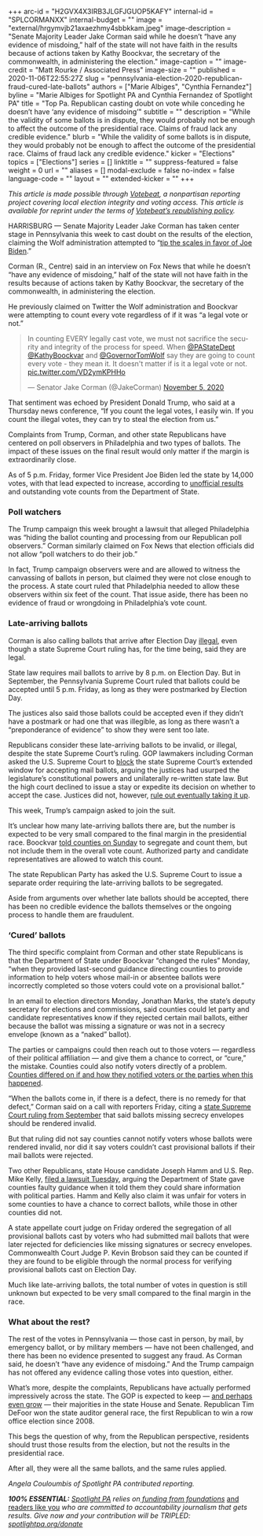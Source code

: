 +++
arc-id = "H2GVX4X3IRB3JLGFJGUOP5KAFY"
internal-id = "SPLCORMANXX"
internal-budget = ""
image = "external/hrgymvjb21axaezhmy4sbbkkam.jpeg"
image-description = "Senate Majority Leader Jake Corman said while he doesn’t “have any evidence of misdoing,” half of the state will not have faith in the results because of actions taken by Kathy Boockvar, the secretary of the commonwealth, in administering the election."
image-caption = ""
image-credit = "Matt Rourke / Associated Press"
image-size = ""
published = 2020-11-06T22:55:27Z
slug = "pennsylvania-election-2020-republican-fraud-cured-late-ballots"
authors = ["Marie Albiges", "Cynthia Fernandez"]
byline = "Marie Albiges for Spotlight PA and Cynthia Fernandez of Spotlight PA"
title = "Top Pa. Republican casting doubt on vote while conceding he doesn’t have ‘any evidence of misdoing’"
subtitle = ""
description = "While the validity of some ballots is in dispute, they would probably not be enough to affect the outcome of the presidential race. Claims of fraud lack any credible evidence."
blurb = "While the validity of some ballots is in dispute, they would probably not be enough to affect the outcome of the presidential race. Claims of fraud lack any credible evidence."
kicker = "Elections"
topics = ["Elections"]
series = []
linktitle = ""
suppress-featured = false
weight = 0
url = ""
aliases = []
modal-exclude = false
no-index = false
language-code = ""
layout = ""
extended-kicker = ""
+++

<i>This article is made possible through </i><a href="http://votebeat.org/"><i>Votebeat</i></a><i>, a nonpartisan reporting project covering local election integrity and voting access. This article is available for reprint under the terms of </i><a href="https://www.votebeat.org/pages/republishing"><i>Votebeat’s republishing policy</i></a><i>.</i>

HARRISBURG — Senate Majority Leader Jake Corman has taken center stage in Pennsylvania this week to cast doubt on the results of the election, claiming the Wolf administration attempted to “<a href="https://twitter.com/AmericaNewsroom/status/1324741407345680384">tip the scales in favor of Joe Biden</a>.”

Corman (R., Centre) said in an interview on Fox News that while he doesn’t “have any evidence of misdoing,” half of the state will not have faith in the results because of actions taken by Kathy Boockvar, the secretary of the commonwealth, in administering the election.

He previously claimed on Twitter the Wolf administration and Boockvar were attempting to count every vote regardless of if it was “a legal vote or not.”

<blockquote class="twitter-tweet"><p lang="en" dir="ltr">In counting EVERY legally cast vote, we must not sacrifice the security and integrity of the process for speed. When <a href="https://twitter.com/PAStateDept?ref_src=twsrc%5Etfw">@PAStateDept</a> <a href="https://twitter.com/KathyBoockvar?ref_src=twsrc%5Etfw">@KathyBoockvar</a> and <a href="https://twitter.com/GovernorTomWolf?ref_src=twsrc%5Etfw">@GovernorTomWolf</a> say they are going to count every vote - they mean it. It doesn&#39;t matter if is it a legal vote or not. <a href="https://t.co/VD2ymKPHHo">pic.twitter.com/VD2ymKPHHo</a></p>&mdash; Senator Jake Corman (@JakeCorman) <a href="https://twitter.com/JakeCorman/status/1324406697079853066?ref_src=twsrc%5Etfw">November 5, 2020</a></blockquote>
<script async src="https://platform.twitter.com/widgets.js" charset="utf-8"></script>


That sentiment was echoed by President Donald Trump, who said at a Thursday news conference, “If you count the legal votes, I easily win. If you count the illegal votes, they can try to steal the election from us.”

Complaints from Trump, Corman, and other state Republicans have centered on poll observers in Philadelphia and two types of ballots. The impact of these issues on the final result would only matter if the margin is extraordinarily close.

As of 5 p.m. Friday, former Vice President Joe Biden led the state by 14,000 votes, with that lead expected to increase, according to <a href="https://www.electionreturns.pa.gov/">unofficial results</a> and outstanding vote counts from the Department of State.

### Poll watchers

The Trump campaign this week brought a lawsuit that alleged Philadelphia was “hiding the ballot counting and processing from our Republican poll observers.” Corman similarly claimed on Fox News that election officials did not allow “poll watchers to do their job.”

In fact, Trump campaign observers were and are allowed to witness the canvassing of ballots in person, but claimed they were not close enough to the process. A state court ruled that Philadelphia needed to allow these observers within six feet of the count. That issue aside, there has been no evidence of fraud or wrongdoing in Philadelphia’s vote count.

<script src="https://www.spotlightpa.org/embed.js" async></script><div data-spl-embed-version="1" data-spl-src="https://www.spotlightpa.org/embeds/newsletter/"></div>

### Late-arriving ballots

Corman is also calling ballots that arrive after Election Day <a href="https://twitter.com/JakeCorman/status/1324406697079853066">illegal</a>, even though a state Supreme Court ruling has, for the time being, said they are legal.

State law requires mail ballots to arrive by 8 p.m. on Election Day. But in September, the Pennsylvania Supreme Court ruled that ballots could be accepted until 5 p.m. Friday, as long as they were postmarked by Election Day.

The justices also said those ballots could be accepted even if they didn’t have a postmark or had one that was illegible, as long as there wasn’t a “preponderance of evidence” to show they were sent too late.

Republicans consider these late-arriving ballots to be invalid, or illegal, despite the state Supreme Court’s ruling. GOP lawmakers including Corman asked the U.S. Supreme Court to <a href="https://www.scotusblog.com/2020/09/pennsylvania-gop-leaders-ask-justices-to-block-order-on-counting-absentee-ballots-after-election-day/">block</a> the state Supreme Court’s extended window for accepting mail ballots, arguing the justices had usurped the legislature’s constitutional powers and unilaterally re-written state law. But the high court declined to issue a stay or expedite its decision on whether to accept the case. Justices did not, however, <a href="https://www.spotlightpa.org/news/2020/11/pennsylvania-election-2020-naked-cured-ballots-trump-campaign-lawsuits/">rule out eventually taking it up</a>.

This week, Trump’s campaign asked to join the suit.

It’s unclear how many late-arriving ballots there are, but the number is expected to be very small compared to the final margin in the presidential race. Boockvar <a href="https://www.dos.pa.gov/VotingElections/OtherServicesEvents/Documents/Canvassing-Segregated-Ballot-Guidance.pdf">told counties on Sunday</a> to segregate and count them, but not include them in the overall vote count. Authorized party and candidate representatives are allowed to watch this count.

The state Republican Party has asked the U.S. Supreme Court to issue a separate order requiring the late-arriving ballots to be segregated.

Aside from arguments over whether late ballots should be accepted, there has been no credible evidence the ballots themselves or the ongoing process to handle them are fraudulent.

### ‘Cured’ ballots

The third specific complaint from Corman and other state Republicans is that the Department of State under Boockvar “changed the rules” Monday, “when they provided last-second guidance directing counties to provide information to help voters whose mail-in or absentee ballots were incorrectly completed so those voters could vote on a provisional ballot.”

In an email to election directors Monday, Jonathan Marks, the state’s deputy secretary for elections and commissions, said counties could let party and candidate representatives know if they rejected certain mail ballots, either because the ballot was missing a signature or was not in a secrecy envelope (known as a “naked” ballot).

<script src="https://www.spotlightpa.org/embed.js" async></script><div data-spl-embed-version="1" data-spl-src="https://www.spotlightpa.org/embeds/donate/?teaser_text=Spotlight%20PA%20provides%20essential%2C%20public-service%20journalism%20about%20Pennsylvania%20thank%20to%20readers%20like%20you.%20For%20a%20limited%20time%2C%20become%20a%20member%20and%20your%20contribution%20will%20be%20TRIPLED.&cta_text=YES%2C%20TRIPLE%20MY%20GIFT&eyebrow_text=BECOME%20A%20MEMBER"></div>

The parties or campaigns could then reach out to those voters — regardless of their political affiliation — and give them a chance to correct, or “cure,” the mistake. Counties could also notify voters directly of a problem. <a href="https://www.spotlightpa.org/news/2020/11/pennsylvania-mail-ballots-republican-legal-challenge-naked-ballots-fixed-cured/">Counties differed on if and how they notified voters or the parties when this happened</a>.

“When the ballots come in, if there is a defect, there is no remedy for that defect,” Corman said on a call with reporters Friday, citing a <a href="https://law.justia.com/cases/pennsylvania/supreme-court/2020/133-mm-2020-1.html">state Supreme Court ruling from September</a> that said ballots missing secrecy envelopes should be rendered invalid.

But that ruling did not say counties cannot notify voters whose ballots were rendered invalid, nor did it say voters couldn’t cast provisional ballots if their mail ballots were rejected.

Two other Republicans, state House candidate Joseph Hamm and U.S. Rep. Mike Kelly, <a href="http://www.pacourts.us/news-and-statistics/cases-of-public-interest/election-2020/hamm-kelly-allred-horner-connor-and-hauser-v-boockvar">filed a lawsuit Tuesday</a>, arguing the Department of State gave counties faulty guidance when it told them they could share information with political parties. Hamm and Kelly also claim it was unfair for voters in some counties to have a chance to correct ballots, while those in other counties did not.

A state appellate court judge on Friday ordered the segregation of all provisional ballots cast by voters who had submitted mail ballots that were later rejected for deficiencies like missing signatures or secrecy envelopes. Commonwealth Court Judge P. Kevin Brobson said they can be counted if they are found to be eligible through the normal process for verifying provisional ballots cast on Election Day.

Much like late-arriving ballots, the total number of votes in question is still unknown but expected to be very small compared to the final margin in the race.

### What about the rest?

The rest of the votes in Pennsylvania — those cast in person, by mail, by emergency ballot, or by military members — have not been challenged, and there has been no evidence presented to suggest any fraud. As Corman said, he doesn’t “have any evidence of misdoing.” And the Trump campaign has not offered any evidence calling those votes into question, either.

What’s more, despite the complaints, Republicans have actually performed impressively across the state. The GOP is expected to keep — <a href="https://www.spotlightpa.org/news/2020/11/pennsylvania-election-2020-house-senate-legislature-flip/" target=_blank>and perhaps even grow</a> — their majorities in the state House and Senate. Republican Tim DeFoor won the state auditor general race, the first Republican to win a row office election since 2008.

This begs the question of why, from the Republican perspective, residents should trust those results from the election, but not the results in the presidential race.

After all, they were all the same ballots, and the same rules applied.

<i>Angela Couloumbis of Spotlight PA contributed reporting.</i>

<i><b>100% ESSENTIAL:</b></i><i> </i><a href="https://www.spotlightpa.org/"><i>Spotlight PA</i></a><i> relies on</i><a href="https://www.spotlightpa.org/support"><i> funding from foundations</i></a><i> </i><a href="https://www.spotlightpa.org/support">and readers like you</a><i> who are committed to accountability journalism that gets results. Give now and your contribution will be TRIPLED: </i><a href="http://spotlightpa.org/donate"><i>spotlightpa.org/donate</i></a>

